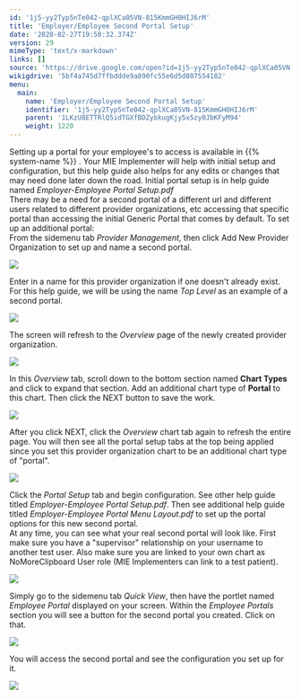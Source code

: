 ```yaml
---
id: '1j5-yy2Typ5nTe042-qplXCa05VN-815KmmGH0HIJ6rM'
title: 'Employer/Employee Second Portal Setup'
date: '2020-02-27T19:50:32.374Z'
version: 29
mimeType: 'text/x-markdown'
links: []
source: 'https://drive.google.com/open?id=1j5-yy2Typ5nTe042-qplXCa05VN-815KmmGH0HIJ6rM'
wikigdrive: '5bf4a745d7ffbddde9a890fc55e6d5d807554182'
menu:
  main:
    name: 'Employer/Employee Second Portal Setup'
    identifier: '1j5-yy2Typ5nTe042-qplXCa05VN-815KmmGH0HIJ6rM'
    parent: '1LKzU8ETTRlQ5idTGXfBDZybkugKjy5x5zy0JbKFyM94'
    weight: 1220
---
```

Setting up a portal for your employee's to access is available in {{% system-name %}} . Your MIE Implementer will help with initial setup and configuration, but this help guide also helps for any edits or changes that may need done later down the road. Initial portal setup is in help guide named *Employer-Employee Portal Setup.pdf*  
There may be a need for a second portal of a different url and different users related to different provider organizations, etc accessing that specific portal than accessing the initial Generic Portal that comes by default. To set up an additional portal:  
From the sidemenu tab *Provider Management*, then click Add New Provider Organization to set up and name a second portal.
  
![](../employer-employee-second-portal-setup.assets/100002010000053D0000017BF80C8445D595FCF9.png)  

Enter in a name for this provider organization if one doesn't already exist. For this help guide, we will be using the name *Top Level* as an example of a second portal.
  
![](../employer-employee-second-portal-setup.assets/10000201000001D10000006BED9762717CF050CA.png)  

The screen will refresh to the *Overview* page of the newly created provider organization.
  
![](../employer-employee-second-portal-setup.assets/10000201000004B300000160D5088FB83CF38A25.png)  

In this *Overview* tab, scroll down to the bottom section named **Chart Types** and click to expand that section. Add an additional chart type of **Portal** to this chart. Then click the NEXT button to save the work.
  
![](../employer-employee-second-portal-setup.assets/100002010000012E0000009C5846664E93D22C65.png)  

After you click NEXT, click the *Overview* chart tab again to refresh the entire page. You will then see all the portal setup tabs at the top being applied since you set this provider organization chart to be an additional chart type of "portal".
  
![](../employer-employee-second-portal-setup.assets/1000020100000461000001367681002BA4826F0D.png)  

Click the *Portal Setup* tab and begin configuration. See other help guide titled *Employer-Employee Portal Setup.pdf*. Then see additional help guide titled *Employer-Employee Portal Menu Layout.pdf* to set up the portal options for this new second portal.  
At any time, you can see what your real second portal will look like. First make sure you have a "supervisor" relationship on your username to another test user. Also make sure you are linked to your own chart as NoMoreClipboard User role (MIE Implementers can link to a test patient).
  
![](../employer-employee-second-portal-setup.assets/10000201000002F9000000DAF74CA46A59366EE4.png)  

Simply go to the sidemenu tab *Quick View*, then have the portlet named *Employee Portal* displayed on your screen. Within the *Employee Portals* section you will see a button for the second portal you created. Click on that.
  
![](../employer-employee-second-portal-setup.assets/10000201000002590000006F4CA4B35FE37C5F28.png)  

You will access the second portal and see the configuration you set up for it.
  
![](../employer-employee-second-portal-setup.assets/10000201000002120000017699F9127F4A6B83AB.png)  


